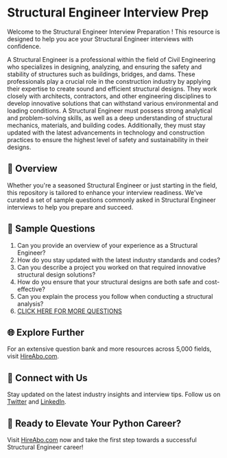 # Structural Engineer Interview Prep

Welcome to the Structural Engineer Interview Preparation ! This resource is designed to help you ace your Structural Engineer interviews with confidence.

A Structural Engineer is a professional within the field of Civil Engineering who specializes in designing, analyzing, and ensuring the safety and stability of structures such as buildings, bridges, and dams. These professionals play a crucial role in the construction industry by applying their expertise to create sound and efficient structural designs. They work closely with architects, contractors, and other engineering disciplines to develop innovative solutions that can withstand various environmental and loading conditions. A Structural Engineer must possess strong analytical and problem-solving skills, as well as a deep understanding of structural mechanics, materials, and building codes. Additionally, they must stay updated with the latest advancements in technology and construction practices to ensure the highest level of safety and sustainability in their designs.

## 🚀 Overview

Whether you're a seasoned Structural Engineer or just starting in the field, this repository is tailored to enhance your interview readiness. We've curated a set of sample questions commonly asked in Structural Engineer interviews to help you prepare and succeed.

## 📝 Sample Questions

1. Can you provide an overview of your experience as a Structural Engineer?
2. How do you stay updated with the latest industry standards and codes?
3. Can you describe a project you worked on that required innovative structural design solutions?
4. How do you ensure that your structural designs are both safe and cost-effective?
5. Can you explain the process you follow when conducting a structural analysis?
6. [CLICK HERE FOR MORE QUESTIONS](https://hireabo.com/job/3_0_1/Structural%20Engineer)

## 🌐 Explore Further

For an extensive question bank and more resources across 5,000 fields, visit [HireAbo.com](https://www.hireabo.com).

## 📱 Connect with Us

Stay updated on the latest industry insights and interview tips. Follow us on [Twitter](https://twitter.com/hireabo) and [LinkedIn](https://www.linkedin.com/in/hire-abo-3609972a8/).

## 🚀 Ready to Elevate Your Python Career?

Visit [HireAbo.com](https://www.hireabo.com) now and take the first step towards a successful Structural Engineer career!